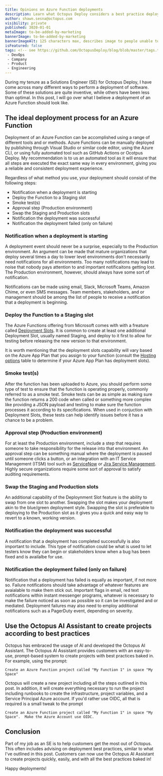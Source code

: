 ```yaml
---
title: Opinions on Azure Function deployments
description: Learn what Octopus Deploy considers a best practice deployment of an Azure Function.
author: shawn.sesna@octopus.com
visibility: private
published: 3020-01-01
metaImage: to-be-added-by-marketing
bannerImage: to-be-added-by-marketing
bannerImageAlt: 125 characters max, describes image to people unable to see it.
isFeatured: false
tags: <!-- see https://github.com/OctopusDeploy/blog/blob/master/tags.txt for a comprehensive list of tags -->
 - DevOps
 - Company
 - Product
 - Engineering
---
```


During my tenure as a Solutions Engineer (SE) for Octopus Deploy, I have come across many different ways to perform a deployment of software.  Some of these solutions are quite inventive, while others have been less than optimal.  In this post, I will go over what I believe a deployment of an Azure Function should look like.

## The ideal deployment process for an Azure Function 
Deployment of an Azure Function can be accomplished using a range of different tools and or methods.  Azure Functions can be manually deployed by publishing through Visual Studio or similar code editor, using the Azure CLI, or using fully automated tool such as GitHub Actions or Ocotpus Deploy.  My recommendation is to us an automated tool as it will ensure that all steps are executed the exact same way in every environment, giving you a reliable and consistent deployment experience.

Regardless of what method you use, your deployment should consist of the following steps:
- Notification when a deployment is starting
- Deploy the Function to a Staging slot
- Smoke test(s)
- Approval step (Production environment)
- Swap the Staging and Production slots
- Notification the deployment was successful
- Notification the deployment failed (only on failure)

### Notification when a deployment is starting
A deployment event should never be a surprise, especially to the Production environment.  An argument can be made that mature organizations that deploy several times a day to lower level environments don't necessarily need notifications for all environments.  Too many notifications may lead to noise that nobody pays attention to and important notificaitons getting lost.  The Production environment, however, should always have some sort of notification.  

Notifications can be made using email, Slack, Microsoft Teams, Amazon Chime, or even SMS messages.  Team members, stakeholders, and or management should be among the list of people to receive a notification that a deployment is beginning.

### Deploy the Function to a Staging slot
The Azure Functions offering from Microsoft comes with with a freature called [Deployment Slots](https://learn.microsoft.com/en-us/azure/azure-functions/functions-deployment-slots).  It is common to create at least one additional Deployment Slot, usually named Staging, and deploy to it first to allow for testing before releasing the new version to that environment.

It is worth mentioning that the deployment slots capability will vary based on the Azure App Plan that you assign to your function (consult the [Hosting options](https://learn.microsoft.com/en-us/azure/azure-functions/functions-deployment-slots) table to determine if your Azure App Plan has deployment slots).

### Smoke test(s)
After the function has been uploaded to Azure, you should perform some type of test to ensure that the function is operating properly, commonly referred to as a smoke test.  Smoke tests can be as simple as making sure the function returns a 200 code when called or something more complex like providing a JSON payload and testing to make sure the function processes it according to its specifications.  When used in conjuction with Deployment Slots, these tests can help identify issues before it has a chance to be a problem.

### Approval step (Production environment)
For at least the Production environment, include a step that requires someone to take responsibility for the release into that environment.  An approval step can be something manual where the deployment is paused until someone clicks a button, or an integration with an IT Service Management (ITSM) tool such as [ServiceNow](https://www.servicenow.com) or [Jira Service Management](https://www.atlassian.com/software/jira/service-management).  Highly secure organizations require some sort of approval to satisfy auditing requirements.

### Swap the Staging and Production slots
An additional capability of the Deploynment Slot feature is the ability to swap from one slot to another.  Swapping the slot makes your deployment akin to the blue/green deployment style.  Swapping the slot is preferable to deploying to the Production slot as it gives you a quick and easy way to revert to a known, working version.

### Notification the deployment was successful
A notification that a deployment has completed successfully is also important to include.  This type of notification could be what is used to let testers know they can begin or stakeholders know when a bug has been fixed and is availalbe for use.

### Notification the deployment failed (only on failure)
Notification that a deployment has failed is equally as important, if not more so.  Failure notifications should take advantage of whatever features are avaialable to make them stick out.  Important flags in email, red text notifications within instant messenger programs, whatever is necessary to make the failure noticed as soon as possible so it can be investigated and or mediated.  Deployment failures may also need to employ additional notifications such as a PagerDuty event, depending on severity.

## Use the Octopus AI Assistant to create projects according to best practices
Octopus has embraced the usage of AI and developed the Octopus AI Assistant.  The Octopus AI Assistant provides customers with an easy-to-use, prompt-based system to create projects with best practices baked in.  For example, using the prompt:

```
Create an Azure Function project called "My Function 1" in space "My Space"
```
Octopus will create a new project including all the steps outlined in this post.  In addition, it will create everything necessary to run the project including runbooks to create the infrastructure, project variables, and a Service Principal Azure account.  If you'd rather use OIDC, all that is required is a small tweak to the prompt

```
Create an Azure Function project called "My Function 1" in space "My Space".  Make the Azure Account use OIDC.
```

## Conclusion
Part of my job as an SE is to help customers get the most out of Octopus.  This often includes advising on deployment best practices, similar to what I've outlined in this post.  Customers can now use the Octopus AI Assistant to create projects quickly, easily, and with all the best practices baked in!

Happy deployments!
